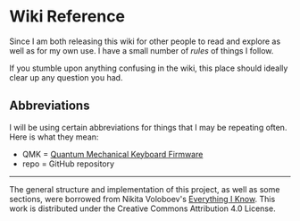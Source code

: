 # Wiki Reference

Since I am both releasing this wiki for other people to read and explore as well as for my own use. I have a small number of _rules_ of things I follow.

If you stumble upon anything confusing in the wiki, this place should ideally clear up any question you had.

## Abbreviations

I will be using certain abbreviations for things that I may be repeating often. Here is what they mean:

- QMK = [Quantum Mechanical Keyboard Firmware](../keyboards/qmk.md)
- repo = GitHub repository

---
The general structure and implementation of this project, as well as some sections, were borrowed from Nikita Voloboev's [Everything I Know](https://wiki.nikitavoloboev.xyz). This work is distributed under the Creative Commons Attribution 4.0 License.
